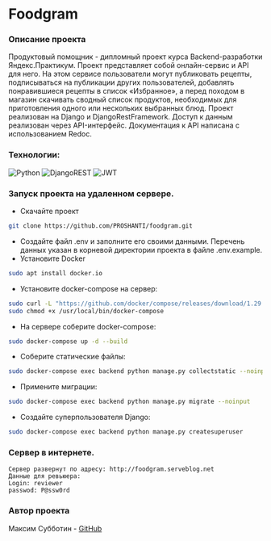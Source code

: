 # Foodgram

### Описание проекта

Продуктовый помощник - дипломный проект курса Backend-разработки Яндекс.Практикум. Проект представляет собой онлайн-сервис и API для него. На этом сервисе пользователи могут публиковать рецепты, подписываться на публикации других пользователей, добавлять понравившиеся рецепты в список «Избранное», а перед походом в магазин скачивать сводный список продуктов, необходимых для приготовления одного или нескольких выбранных блюд.
Проект реализован на Django и DjangoRestFramework. Доступ к данным реализован через API-интерфейс. Документация к API написана с использованием Redoc.

### Технологии:

![Python](https://img.shields.io/badge/python-3670A0?style=for-the-badge&logo=python&logoColor=ffdd54)
![DjangoREST](https://img.shields.io/badge/DJANGO-REST-ff1709?style=for-the-badge&logo=django&logoColor=white&color=ff1709&labelColor=gray)
![JWT](https://img.shields.io/badge/JWT-black?style=for-the-badge&logo=JSON%20web%20tokens)

### Запуск проекта на удаленном сервере.

- Скачайте проект
```bash
git clone https://github.com/PROSHANTI/foodgram.git
```

- Создайте файл .env и заполните его своими данными. Перечень данных указан в корневой директории проекта в файле .env.example.
- Установите Docker
```bash
sudo apt install docker.io
```
- Установите docker-compose на сервер:
```bash
sudo curl -L "https://github.com/docker/compose/releases/download/1.29.2/docker-compose-$(uname -s)-$(uname -m)" -o /usr/local/bin/docker-compose
sudo chmod +x /usr/local/bin/docker-compose 
```
- На сервере соберите docker-compose:
```bash
sudo docker-compose up -d --build 
```
- Соберите статические файлы:
```bash
sudo docker-compose exec backend python manage.py collectstatic --noinput 
```
- Примените миграции:
```bash
sudo docker-compose exec backend python manage.py migrate --noinput 
```
- Создайте суперпользователя Django:
```bash
sudo docker-compose exec backend python manage.py createsuperuser 
```

### Сервер в интернете.
```text
Сервер развернут по адресу: http://foodgram.serveblog.net
Данные для ревьюера:
Login: reviewer
passwod: P@ssw0rd
```

### Автор проекта

Максим Субботин - [GitHub](<https://github.com/PROSHANTI>)
